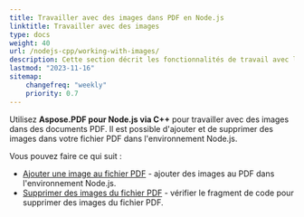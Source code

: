 ```yaml
---
title: Travailler avec des images dans PDF en Node.js
linktitle: Travailler avec des images
type: docs
weight: 40
url: /nodejs-cpp/working-with-images/
description: Cette section décrit les fonctionnalités de travail avec les images dans un fichier PDF en Node.js.
lastmod: "2023-11-16"
sitemap:
    changefreq: "weekly"
    priority: 0.7
---
```


Utilisez **Aspose.PDF pour Node.js via C++** pour travailler avec des images dans des documents PDF. Il est possible d'ajouter et de supprimer des images dans votre fichier PDF dans l'environnement Node.js.

Vous pouvez faire ce qui suit :

- [Ajouter une image au fichier PDF](/pdf/nodejs-cpp/add-image-to-pdf/) - ajouter des images au PDF dans l'environnement Node.js.
- [Supprimer des images du fichier PDF](/pdf/nodejs-cpp/delete-images-from-pdf-file/) - vérifier le fragment de code pour supprimer des images du fichier PDF.